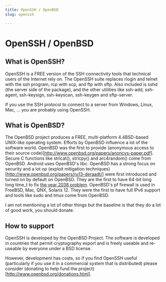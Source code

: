 ```yaml
---
title: OpenSSH / OpenBSD
slug: openssh

---
```


# OpenSSH / OpenBSD

## What is OpenSSH?

OpenSSH is a FREE version of the SSH connectivity tools that technical users of the Internet rely on. The OpenSSH suite replaces rlogin and telnet with the ssh program, rcp with scp, and ftp with sftp. Also included is sshd (the server side of the package), and the other utilities like ssh-add, ssh-agent, ssh-keysign, ssh-keyscan, ssh-keygen and sftp-server.

If you use the SSH protocol to connect to a server from Windows, Linux, Mac, ... you are probably using OpenSSH.

## What is OpenBSD?

The OpenBSD project produces a FREE, multi-platform 4.4BSD-based UNIX-like operating system. Efforts by OpenBSD influence a lot of the software world. OpenBSD was the first to provide (anonymous access to their source code)[http://www.openbsd.org/papers/anoncvs-paper.pdf]. Secure C functions like strlcat(), strlcpy() and arc4random() come from OpenBSD. Android uses OpenBSD's libc. OpenBSD has a strong focus on security and a lot op (exploit mitigation techniques)[http://www.openbsd.org/papers/ru13-deraadt/] were first introduced and turned on by default on OpenBSD. They are the first to have 64-bit long long time_t to fix [the year 2038 problem](http://en.wikipedia.org/wiki/Year_2038_problem). OpenBSD's pf firewall is used in FreeBSD, Mac, QNX, Solaris 12. They were the first to have full IPv6 support and tools like sudo and tmux come from OpenBSD.

I am not mentioning a lot of other things but the baseline is that they do a lot of good work, you should donate.

## How to support

OpenSSH is developed by the OpenBSD Project. The software is developed in countries that permit cryptography export and is freely useable and re-useable by everyone under a BSD license.

However, development has costs, so if you find OpenSSH useful (particularly if you use it in a commercial system that is distributed) please consider (donating to help fund the project)[http://www.openbsd.org/donations.html]. 

